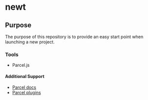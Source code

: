 # newt

## Purpose

The purpose of this repository is to provide an easy start point when launching a new project.

### Tools

- Parcel.js

#### Additional Support

- [Parcel docs](https://parceljs.org/getting_started.html)
- [Parcel plugins](https://github.com/parcel-bundler/awesome-parcel#plugins)